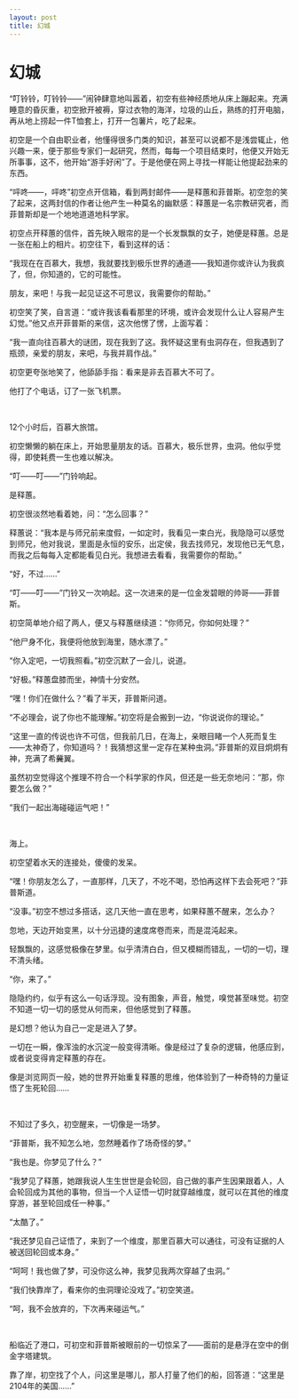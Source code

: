 ```yaml
---
layout: post
title: 幻城
---
```


# 幻城

“叮铃铃，叮铃铃——”闹钟肆意地叫嚣着，初空有些神经质地从床上蹦起来。充满睡意的昏灰重，初空掀开被褥，穿过衣物的海洋，垃圾的山丘，熟练的打开电脑，再从地上捞起一件T恤套上，打开一包薯片，吃了起来。

初空是一个自由职业者，他懂得很多门类的知识，甚至可以说都不是浅尝辄止，他兴趣一来，便于那些专家们一起研究，然而，每每一个项目结束时，他便又开始无所事事，这不，他开始“游手好闲”了。于是他便在网上寻找一样能让他提起劲来的东西。

“呯咚——，呯咚”初空点开信箱，看到两封邮件——是释蕙和菲普斯。初空忽的笑了起来，这两封信的作者让他产生一种莫名的幽默感：释蕙是一名宗教研究者，而菲普斯却是一个地地道道地科学家。

初空点开释蕙的信件，首先映入眼帘的是一个长发飘飘的女子，她便是释蕙。总是一张在船上的相片。初空往下，看到这样的话：

“我现在在百慕大，我想，我就要找到极乐世界的通道——我知道你或许认为我疯了，但，你知道的，它的可能性。

朋友，来吧！与我一起见证这不可思议，我需要你的帮助。”

初空笑了笑，自言道：“或许我该看看那里的环境，或许会发现什么让人容易产生幻觉。”他又点开菲普斯的来信，这次他愣了愣，上面写着：

“我一直向往百慕大的谜团，现在我到了这。我怀疑这里有虫洞存在，但我遇到了瓶颈，亲爱的朋友，来吧，与我并肩作战。”

初空更夸张地笑了，他舔舔手指：看来是非去百慕大不可了。

他打了个电话，订了一张飞机票。

<br/>

12个小时后，百慕大旅馆。

初空懒懒的躺在床上，开始思量朋友的话。百慕大，极乐世界，虫洞。他似乎觉得，即使耗费一生也难以解决。

“叮——叮——”门铃响起。

是释蕙。

初空很淡然地看着她，问：“怎么回事？”

释蕙说：“我本是与师兄前来度假，一如定时，我看见一束白光，我隐隐可以感觉到师兄，他对我说，里面是永恒的安乐，出定侯，我去找师兄，发现他已无气息，而我之后每每入定都能看见白光。我想进去看看，我需要你的帮助。”

“好，不过……”

“叮——叮——”门铃又一次响起。这一次进来的是一位金发碧眼的帅哥——菲普斯。

初空简单地介绍了两人，便又与释蕙继续道：“你师兄，你如何处理？”

“他尸身不化，我便将他放到海里，随水漂了。”

“你入定吧，一切我照看。”初空沉默了一会儿，说道。

“好极。”释蕙盘膝而坐，神情十分安然。

“嘿！你们在做什么？”看了半天，菲普斯问道。

“不必理会，说了你也不能理解。”初空将是会搬到一边，“你说说你的理论。”

“这里一直的传说也许不可信，但我前几日，在海上，亲眼目睹一个人死而复生——太神奇了，你知道吗？！我猜想这里一定存在某种虫洞。”菲普斯的双目炯炯有神，充满了希<del>冀</del>翼。

虽然初空觉得这个推理不符合一个科学家的作风，但还是一些无奈地问：“那，你要怎么做？”

“我们一起出海碰碰运气吧！”

<br/>

海上。

初空望着水天的连接处，傻傻的发呆。

“嘿！你朋友怎么了，一直那样，几天了，不吃不喝，恐怕再这样下去会死吧？”菲普斯道。

“没事。”初空不想过多搭话，这几天他一直在思考，如果释蕙不醒来，怎么办？

忽地，天边开始变黑，以十分迅捷的速度席卷而来，而是混沌起来。

轻飘飘的，这感觉极像在梦里。似乎清清白白，但又模糊而错乱，一切的一切，理不清头绪。

“你，来了。”

隐隐约约，似乎有这么一句话浮现。没有图象，声音，触觉，嗅觉甚至味觉。初空不知道一切一切的感觉从何而来，但他感觉到了释蕙。

是幻想？他认为自己一定是进入了梦。

一切在一瞬，像浑浊的水沉淀一般变得清晰。像是经过了复杂的逻辑，他感应到，或者说变得肯定释蕙的存在。

像是浏览网页一般，她的世界开始重复释蕙的思维，他体验到了一种奇特的力量证悟了生死轮回……

<br/>

不知过了多久，初空醒来，一切像是一场梦。

“菲普斯，我不知怎么地，忽然睡着作了场奇怪的梦。”

“我也是。你梦见了什么？”

“我梦见了释蕙，她跟我说人生生世世是会轮回，自己做的事产生因果跟着人，人会轮回成为其他的事物，但当一个人证悟一切时就穿越维度，就可以在其他的维度穿游，甚至轮回成任一种事。”

“太酷了。”

“我还梦见自己证悟了，来到了一个维度，那里百慕大可以通往，可没有证据的人被送回轮回或本身。”

“呵呵！我也做了梦，可没你这么神，我梦见我两次穿越了虫洞。”

“我们快靠岸了，看来你的虫洞理论没戏了。”初空笑道。

“呵，我不会放弃的，下次再来碰运气。”

<br/>

船临近了港口，可初空和菲普斯被眼前的一切惊呆了——面前的是悬浮在空中的倒金字塔建筑。

靠了岸，初空找了个人，问这里是哪儿，那人打量了他们的船，回答道：“这里是2104年的美国……”

